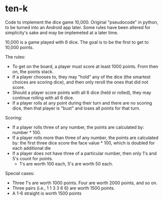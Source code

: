# ten-k
Code to implement the dice game 10,000.  Original "pseudocode" in python, to be turned into an Android app later.
Some rules have been altered for simplicity's sake and may be implemeted at a later time.

10,000 is a game played with 6 dice.  The goal is to be the first to get to 10,000 points.

The rules:
  - To get on the board, a player must score at least 1000 points. From then on, the points stack.
  - If a player chooses to, they may "hold" any of the dice (the smartest choices are scoring dice), and then only reroll the ones that did not score.
  - Should a player score points with all 6 dice (held or rolled), they may continue rolling with all 6 dice.
  - If a player rolls at any point during their turn and there are no scoring dice, then that player is "bust" and loses all points for that turn.
  
Scoring:
  - If a player rolls three of any number, the points are calculated by:  number * 100.
  - If a player rolls more than three of any number, the points are calculated by: the first three dice score the face value * 100, which is doubled for each additional die
  - If a player does not have three of a particular number, then only 1's and 5's count for points.
    - 1's are worth 100 each, 5's are worth 50 each.
    
  Special cases:
  - Three 1's are worth 1000 points.  Four are worth 2000 points, and so on.
  - Three pairs (i.e., 1 1 3 3 6 6) are worth 1500 points.
  - A 1-6 straight is worth 1500 points

